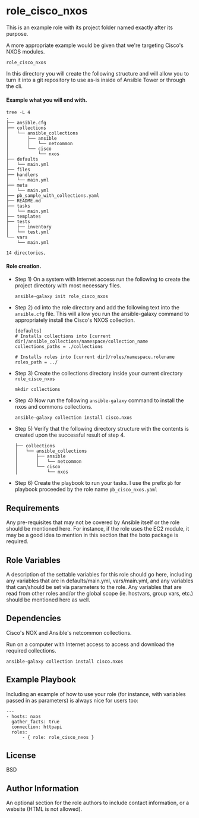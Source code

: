 role_cisco_nxos
=========

This is an example role with its project folder named exactly after its purpose.

A more appropriate example would be given that we're targeting Cisco's NXOS modules.

    role_cisco_nxos
    
In this directory you will create the following structure and will allow you to turn it into a git repository to use as-is inside of Ansible Tower or through the cli.

#### Example what you will end with.
```
tree -L 4
.
├── ansible.cfg
├── collections
│   └── ansible_collections
│       ├── ansible
│       │   └── netcommon
│       └── cisco
│           └── nxos
├── defaults
│   └── main.yml
├── files
├── handlers
│   └── main.yml
├── meta
│   └── main.yml
├── pb_sample_with_collections.yaml
├── README.md
├── tasks
│   └── main.yml
├── templates
├── tests
│   ├── inventory
│   └── test.yml
└── vars
    └── main.yml

14 directories,
```

#### Role creation.

* Step 1) On a system with Internet access run the following to create the project directory with most necessary files. 

      ansible-galaxy init role_cisco_nxos
      
* Step 2) cd into the role directory and add the following text into the `ansible.cfg` file. This will allow you run the ansible-galaxy command to appropriately install the Cisco's NXOS collection. 

      [defaults]
      # Installs collections into [current dir]/ansible_collections/namespace/collection_name
      collections_paths = ./collections

      # Installs roles into [current dir]/roles/namespace.rolename
      roles_path = ../
      
* Step 3) Create the collections directory inside your current directory `role_cisco_nxos`

      mkdir collections

* Step 4) Now run the following `ansible-galaxy` command to install the nxos and commons collections.

      ansible-galaxy collection install cisco.nxos

* Step 5) Verify that the following directory structure with the contents is created upon the successful result of step 4.

      ├── collections
      │   └── ansible_collections
      │       ├── ansible
      │       │   └── netcommon
      │       └── cisco
      │           └── nxos
      
* Step 6) Create the playbook to run your tasks. I use the prefix `pb` for playbook proceeded by the role name `pb_cisco_nxos.yaml`



Requirements
------------

Any pre-requisites that may not be covered by Ansible itself or the role should be mentioned here. For instance, if the role uses the EC2 module, it may be a good idea to mention in this section that the boto package is required.

Role Variables
--------------

A description of the settable variables for this role should go here, including any variables that are in defaults/main.yml, vars/main.yml, and any variables that can/should be set via parameters to the role. Any variables that are read from other roles and/or the global scope (ie. hostvars, group vars, etc.) should be mentioned here as well.

Dependencies
------------

Cisco's NOX and Ansible's netcommon collections.

Run on a computer with Internet access to access and download the required collections.

    ansible-galaxy collection install cisco.nxos

Example Playbook
----------------

Including an example of how to use your role (for instance, with variables passed in as parameters) is always nice for users too:

    ---
    - hosts: nxos
      gather_facts: true
      connection: httpapi
      roles:
          - { role: role_cisco_nxos }

License
-------

BSD

Author Information
------------------

An optional section for the role authors to include contact information, or a website (HTML is not allowed).
